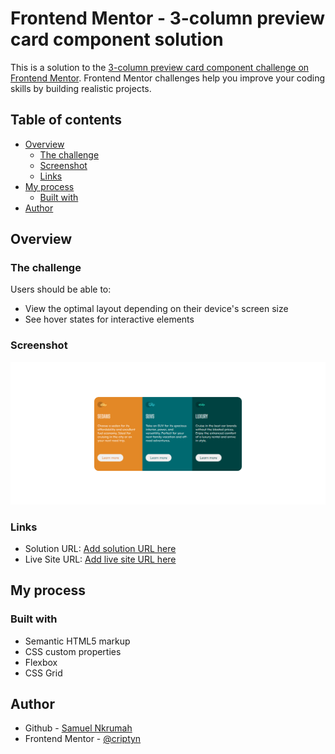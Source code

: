 # Frontend Mentor - 3-column preview card component solution

This is a solution to the [3-column preview card component challenge on Frontend Mentor](https://www.frontendmentor.io/challenges/3column-preview-card-component-pH92eAR2-). Frontend Mentor challenges help you improve your coding skills by building realistic projects. 

## Table of contents

- [Overview](#overview)
  - [The challenge](#the-challenge)
  - [Screenshot](#screenshot)
  - [Links](#links)
- [My process](#my-process)
  - [Built with](#built-with)
- [Author](#author)


## Overview

### The challenge

Users should be able to:

- View the optimal layout depending on their device's screen size
- See hover states for interactive elements

### Screenshot

![3-column-preview-card-component-main](./design/design-completed.png)


### Links

- Solution URL: [Add solution URL here](https://github.com/nanayaww/FrontendMentor-Challenges/tree/main/3-column-preview-card-component-main)
- Live Site URL: [Add live site URL here](https://nanayaww.github.io/FrontendMentor-Challenges/3-column-preview-card-component-main)

## My process

### Built with

- Semantic HTML5 markup
- CSS custom properties
- Flexbox
- CSS Grid



## Author

- Github - [Samuel Nkrumah](https://github.com/nanayaww)
- Frontend Mentor - [@criptyn](https://www.frontendmentor.io/profile/criptyn)

